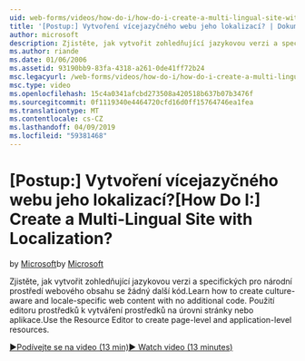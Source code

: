 ```yaml
---
uid: web-forms/videos/how-do-i/how-do-i-create-a-multi-lingual-site-with-localization
title: '[Postup:] Vytvoření vícejazyčného webu jeho lokalizací? | Dokumenty Microsoft'
author: microsoft
description: Zjistěte, jak vytvořit zohledňující jazykovou verzi a specifických pro národní prostředí webového obsahu se žádný další kód. Pomocí editoru prostředků vytvořte úrovni stránky nebo aplikace...
ms.author: riande
ms.date: 01/06/2006
ms.assetid: 93190bb9-83fa-4318-a261-0de41ff72b24
msc.legacyurl: /web-forms/videos/how-do-i/how-do-i-create-a-multi-lingual-site-with-localization
msc.type: video
ms.openlocfilehash: 15c4a0341afcbd273508a420518b637b07b3476f
ms.sourcegitcommit: 0f1119340e4464720cfd16d0ff15764746ea1fea
ms.translationtype: MT
ms.contentlocale: cs-CZ
ms.lasthandoff: 04/09/2019
ms.locfileid: "59381468"
---
```

# <a name="how-do-i-create-a-multi-lingual-site-with-localization"></a><span data-ttu-id="550cd-105">[Postup:] Vytvoření vícejazyčného webu jeho lokalizací?</span><span class="sxs-lookup"><span data-stu-id="550cd-105">[How Do I:] Create a Multi-Lingual Site with Localization?</span></span>

<span data-ttu-id="550cd-106">by [Microsoft](https://github.com/microsoft)</span><span class="sxs-lookup"><span data-stu-id="550cd-106">by [Microsoft](https://github.com/microsoft)</span></span>

<span data-ttu-id="550cd-107">Zjistěte, jak vytvořit zohledňující jazykovou verzi a specifických pro národní prostředí webového obsahu se žádný další kód.</span><span class="sxs-lookup"><span data-stu-id="550cd-107">Learn how to create culture-aware and locale-specific web content with no additional code.</span></span> <span data-ttu-id="550cd-108">Použití editoru prostředků k vytváření prostředků na úrovni stránky nebo aplikace.</span><span class="sxs-lookup"><span data-stu-id="550cd-108">Use the Resource Editor to create page-level and application-level resources.</span></span>

[<span data-ttu-id="550cd-109">&#9654;Podívejte se na video (13 min)</span><span class="sxs-lookup"><span data-stu-id="550cd-109">&#9654; Watch video (13 minutes)</span></span>](https://channel9.msdn.com/Blogs/ASP-NET-Site-Videos/how-do-i-create-a-multi-lingual-site-with-localization)
